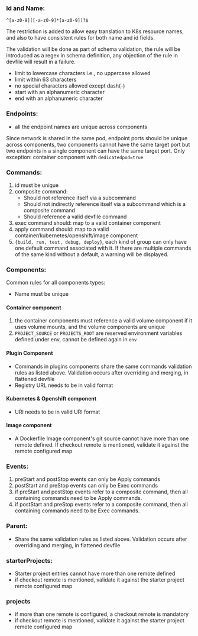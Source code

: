 ### Id and Name:
`^[a-z0-9]([-a-z0-9]*[a-z0-9])?$`

The restriction is added to allow easy translation to K8s resource names, and also to have consistent rules for both name and id fields.

The validation will be done as part of schema validation, the rule will be introduced as a regex in schema definition, any objection of the rule in devfile will result in a failure.

- limit to lowercase characters i.e., no uppercase allowed
- limit within 63 characters
- no special characters allowed except dash(-)
- start with an alphanumeric character
- end with an alphanumeric character


### Endpoints:
- all the endpoint names are unique across components
  
Since network is shared in the same pod, endpoint ports should be unique across components, two components cannot have the same target port but two endpoints in a single component can have the same target port. Only exception: container component with `dedicatedpod=true`

### Commands:
1. id must be unique
2. composite command:
    - Should not reference itself via a subcommand
    - Should not indirectly reference itself via a subcommand which is a composite command
    - Should reference a valid devfile command
3. exec command should: map to a valid container component
4. apply command should: map to a valid container/kubernetes/openshift/image component
5. `{build, run, test, debug, deploy}`, each kind of group can only have one default command associated with it. If there are multiple commands of the same kind without a default, a warning will be displayed.

### Components:
Common rules for all components types:
- Name must be unique

#### Container component 
1. the container components must reference a valid volume component if it uses volume mounts, and the volume components are unique
2. `PROJECT_SOURCE` or `PROJECTS_ROOT` are reserved environment variables defined under env, cannot be defined again in `env`

#### Plugin Component
- Commands in plugins components share the same commands validation rules as listed above. Validation occurs after overriding and merging, in flattened devfile
- Registry URL needs to be in valid format

#### Kubernetes & Openshift component 
- URI needs to be in valid URI format

#### Image component 
- A Dockerfile Image component's git source cannot have more than one remote defined. If checkout remote is mentioned, validate it against the remote configured map


### Events:
1. preStart and postStop events can only be Apply commands
2. postStart and preStop events can only be Exec commands
3. if preStart and postStop events refer to a composite command, then all containing commands need to be Apply commands.
4. if postStart and preStop events refer to a composite command, then all containing commands need to be Exec commands.


### Parent:
- Share the same validation rules as listed above. Validation occurs after overriding and merging, in flattened devfile


### starterProjects:
- Starter project entries cannot have more than one remote defined
- if checkout remote is mentioned, validate it against the starter project remote configured map

### projects
- if more than one remote is configured, a checkout remote is mandatory
- if checkout remote is mentioned, validate it against the starter project remote configured map
